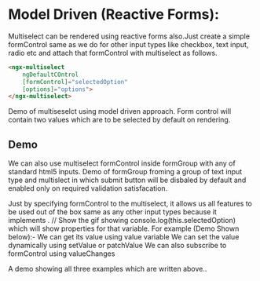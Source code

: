 # Model Driven (Reactive Forms):

Multiselect can be rendered using reactive forms also.Just create a simple formControl same as we do for other input types like checkbox, text input, radio etc and attach that formControl with multiselect as follows.

```html
<ngx-multiselect 
  	ngDefaultCOntrol 
	[formControl]="selectedOption" 
	[options]="options">
</ngx-multiselect>
```

Demo of multiseselct using model driven approach.
	Form control will contain two values which are to be selected by default on rendering.

## Demo

<ms-model-driven></ms-model-driven>

<code-tabs>
  <code-pane title="app/model-driven.component.ts" path="attribute-directives/src/app/model-driven.component.ts"></code-pane>
  <code-pane title="app/model-driven.component.html" path="attribute-directives/src/app/model-driven.component.html"></code-pane>
</code-tabs>

We can also use multiselect formControl inside formGroup with any of standard html5 inputs.
Demo of formGroup froming a group of text input type and multislect in which submit button will be disbaled by default and enabled only on required validation satisfacation.

Just by specifying formControl to the multiselect, it allows us all features to be used out of the box same as any other input types because it implements .
// Show the gif showing console.log(this.selectedOption) which will show properties for that variable.
For example (Demo Shown below):- 
We can get its value using value variable
We can set the value dynamically using setValue or patchValue
We can also subscribe to formControl using valueChanges

A demo showing all three examples which are written above..
